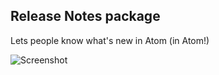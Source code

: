 ## Release Notes package

Lets people know what's new in Atom (in Atom!)

![Screenshot](https://f.cloud.github.com/assets/1424/1228569/cce6eb26-27a6-11e3-8675-a6905e50a9a6.png)
